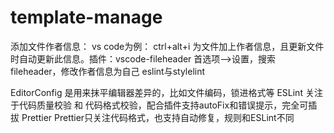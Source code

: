 # template-manage
添加文件作者信息：
  vs code为例：
          ctrl+alt+i 为文件加上作者信息，且更新文件时自动更新此信息。插件：vscode-fileheader
          首选项-->设置，搜索fileheader，修改作者信息为自己
eslint与stylelint

EditorConfig 是用来抹平编辑器差异的，比如文件编码，锁进格式等
ESLint 关注于代码质量校验 和 代码格式校验，配合插件支持autoFix和错误提示，完全可插拔
Prettier Prettier只关注代码格式，也支持自动修复，规则和ESLint不同